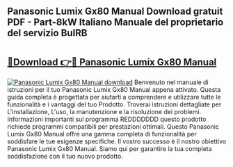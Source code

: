 ## Panasonic Lumix Gx80 Manual Download gratuit PDF - Part-8kW Italiano Manuale del proprietario del servizio BuIRB

# <h2><a href="http://dffb88b.blite.top/?on=Panasonic+Lumix+Gx80+Manual">🔗Download 👉🔴 Panasonic Lumix Gx80 Manual</a></h2>

[![Panasonic Lumix Gx80 Manual download](https://i.imgur.com/lujVjoI.png)](http://dffb88b.blite.top/?on=Panasonic+Lumix+Gx80+Manual)
Benvenuto nel manuale di istruzioni per il tuo Panasonic Lumix Gx80 Manual appena attivato. Questa guida completa è progettata per aiutarti a comprendere e utilizzare tutte le funzionalità e i vantaggi del tuo Prodotto. Troverai istruzioni dettagliate per L'installazione, L'uso, la manutenzione e la risoluzione dei problemi. Informazioni importanti sul programma REDDDDDDD questo prodotto richiede programmi compatibili per prestazioni ottimali. Questo Panasonic Lumix Gx80 Manual offre una gamma completa di funzionalità per soddisfare le tue esigenze specifiche. Il vostro successo è il nostro obiettivo Panasonic Lumix Gx80 Manual. Siamo qui per garantire la tua completa soddisfazione con il tuo nuovo prodotto.
